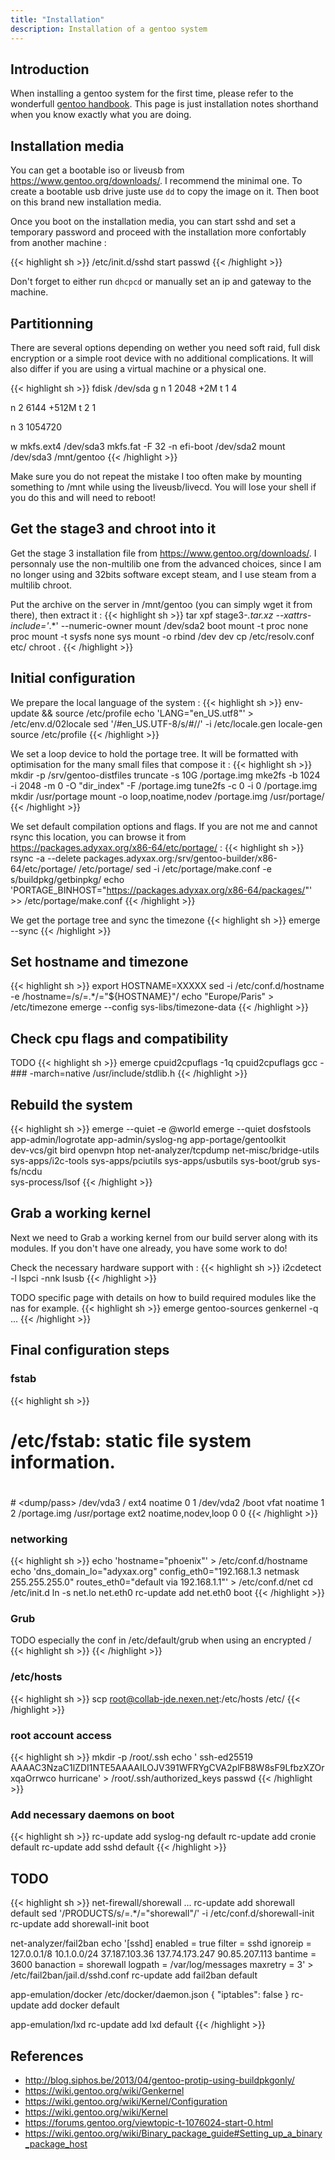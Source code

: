 ```yaml
---
title: "Installation"
description: Installation of a gentoo system
---
```


## Introduction

When installing a gentoo system for the first time, please refer to the wonderfull [gentoo handbook](https://wiki.gentoo.org/wiki/Handbook:AMD64). This page is just installation notes shorthand when you know exactly what you are doing.

## Installation media

You can get a bootable iso or liveusb from https://www.gentoo.org/downloads/. I recommend the minimal one. To create a bootable usb drive juste use `dd` to copy the image on it. Then boot on this brand new installation media.

Once you boot on the installation media, you can start sshd and set a temporary password and proceed with the installation more confortably from another machine :

{{< highlight sh >}}
/etc/init.d/sshd start
passwd
{{< /highlight >}}

Don't forget to either run `dhcpcd` or manually set an ip and gateway to the machine.

## Partitionning

There are several options depending on wether you need soft raid, full disk encryption or a simple root device with no additional complications. It will also differ if you are using a virtual machine or a physical one.

{{< highlight sh >}}
fdisk /dev/sda
g
n
1
2048
+2M
t
1
4

n
2
6144
+512M
t
2
1

n
3
1054720

w
mkfs.ext4 /dev/sda3
mkfs.fat -F 32 -n efi-boot /dev/sda2
mount /dev/sda3 /mnt/gentoo
{{< /highlight >}}

Make sure you do not repeat the mistake I too often make by mounting something to /mnt while using the liveusb/livecd. You will lose your shell if you do this and will need to reboot!

## Get the stage3 and chroot into it

Get the stage 3 installation file from https://www.gentoo.org/downloads/. I personnaly use the non-multilib one from the advanced choices, since I am no longer using and 32bits software except steam, and I use steam from a multilib chroot.

Put the archive on the server in /mnt/gentoo (you can simply wget it from there), then extract it :
{{< highlight sh >}}
tar xpf stage3-*.tar.xz --xattrs-include='*.*' --numeric-owner
mount /dev/sda2 boot
mount -t proc none proc
mount -t sysfs none sys
mount -o rbind /dev dev
cp /etc/resolv.conf etc/
chroot .
{{< /highlight >}}

## Initial configuration

We prepare the local language of the system :
{{< highlight sh >}}
env-update && source /etc/profile
echo 'LANG="en_US.utf8"' > /etc/env.d/02locale
sed '/#en_US.UTF-8/s/#//' -i /etc/locale.gen
locale-gen
source /etc/profile
{{< /highlight >}}

We set a loop device to hold the portage tree. It will be formatted with optimisation for the many small files that compose it :
{{< highlight sh >}}
mkdir -p /srv/gentoo-distfiles
truncate -s 10G /portage.img
mke2fs  -b 1024 -i 2048 -m 0 -O "dir_index" -F /portage.img
tune2fs -c 0 -i 0 /portage.img
mkdir /usr/portage
mount -o loop,noatime,nodev /portage.img /usr/portage/
{{< /highlight >}}

We set default compilation options and flags. If you are not me and cannot rsync this location, you can browse it from https://packages.adyxax.org/x86-64/etc/portage/ :
{{< highlight sh >}}
rsync -a --delete packages.adyxax.org:/srv/gentoo-builder/x86-64/etc/portage/ /etc/portage/
sed -i /etc/portage/make.conf -e s/buildpkg/getbinpkg/
echo 'PORTAGE_BINHOST="https://packages.adyxax.org/x86-64/packages/"' >> /etc/portage/make.conf
{{< /highlight >}}

We get the portage tree and sync the timezone
{{< highlight sh >}}
emerge --sync
{{< /highlight >}}

## Set hostname and timezone

{{< highlight sh >}}
export HOSTNAME=XXXXX
sed -i /etc/conf.d/hostname -e /hostname=/s/=.*/=\"${HOSTNAME}\"/
echo "Europe/Paris" > /etc/timezone
emerge --config sys-libs/timezone-data
{{< /highlight >}}

## Check cpu flags and compatibility

TODO
{{< highlight sh >}}
emerge cpuid2cpuflags -1q
cpuid2cpuflags
gcc -### -march=native /usr/include/stdlib.h
{{< /highlight >}}

## Rebuild the system

{{< highlight sh >}}
emerge --quiet -e @world
emerge --quiet dosfstools app-admin/logrotate app-admin/syslog-ng app-portage/gentoolkit \
       dev-vcs/git bird openvpn htop net-analyzer/tcpdump net-misc/bridge-utils \
       sys-apps/i2c-tools sys-apps/pciutils sys-apps/usbutils sys-boot/grub sys-fs/ncdu \
       sys-process/lsof
{{< /highlight >}}

## Grab a working kernel

Next we need to Grab a working kernel from our build server along with its modules. If you don't have one already, you have some work to do!

Check the necessary hardware support with :
{{< highlight sh >}}
i2cdetect -l
lspci -nnk
lsusb
{{< /highlight >}}

TODO specific page with details on how to build required modules like the nas for example.
{{< highlight sh >}}
emerge gentoo-sources genkernel -q
...
{{< /highlight >}}

## Final configuration steps

### fstab

{{< highlight sh >}}
# /etc/fstab: static file system information.
#
#<fs>         <mountpoint>  <type>  <opts>              <dump/pass>
/dev/vda3     /             ext4    noatime             0  1
/dev/vda2     /boot         vfat    noatime             1  2
/portage.img  /usr/portage  ext2    noatime,nodev,loop  0  0
{{< /highlight >}}

### networking
{{< highlight sh >}}
echo 'hostname="phoenix"' > /etc/conf.d/hostname
echo 'dns_domain_lo="adyxax.org"
config_eth0="192.168.1.3 netmask 255.255.255.0"
routes_eth0="default via 192.168.1.1"' > /etc/conf.d/net
cd /etc/init.d
ln -s net.lo net.eth0
rc-update add net.eth0 boot
{{< /highlight >}}

### Grub

TODO especially the conf in /etc/default/grub when using an encrypted /
{{< highlight sh >}}
{{< /highlight >}}

### /etc/hosts

{{< highlight sh >}}
scp root@collab-jde.nexen.net:/etc/hosts /etc/
{{< /highlight >}}

### root account access

{{< highlight sh >}}
mkdir -p /root/.ssh
echo ' ssh-ed25519 AAAAC3NzaC1lZDI1NTE5AAAAILOJV391WFRYgCVA2plFB8W8sF9LfbzXZOrxqaOrrwco  hurricane' > /root/.ssh/authorized_keys
passwd
{{< /highlight >}}

### Add necessary daemons on boot
{{< highlight sh >}}
rc-update add syslog-ng default
rc-update add cronie default
rc-update add sshd default
{{< /highlight >}}

## TODO

{{< highlight sh >}}
net-firewall/shorewall
...
rc-update add shorewall default
sed '/PRODUCTS/s/=.*/="shorewall"/' -i /etc/conf.d/shorewall-init
rc-update add shorewall-init boot

net-analyzer/fail2ban
echo '[sshd]
enabled  = true
filter = sshd
ignoreip = 127.0.0.1/8  10.1.0.0/24  37.187.103.36  137.74.173.247  90.85.207.113
bantime  = 3600
banaction = shorewall
logpath = /var/log/messages
maxretry = 3' > /etc/fail2ban/jail.d/sshd.conf
rc-update add fail2ban default

app-emulation/docker
/etc/docker/daemon.json
{ "iptables": false }
rc-update add docker default

app-emulation/lxd
rc-update add lxd default
{{< /highlight >}}

## References

- http://blog.siphos.be/2013/04/gentoo-protip-using-buildpkgonly/
- https://wiki.gentoo.org/wiki/Genkernel
- https://wiki.gentoo.org/wiki/Kernel/Configuration
- https://wiki.gentoo.org/wiki/Kernel
- https://forums.gentoo.org/viewtopic-t-1076024-start-0.html
- https://wiki.gentoo.org/wiki/Binary_package_guide#Setting_up_a_binary_package_host
